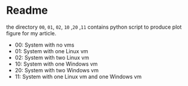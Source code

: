 Readme
======

the directory `00`, `01`, `02`, `10` ,`20` ,`11` contains python script to produce
plot figure for my article.

* 00:  System with no vms
* 01:  System with one Linux vm
* 02:  System with two Linux vm
* 10:  System with one Windows vm
* 20:  System with two Windows vm
* 11:  System with one Linux vm and one Windows vm



